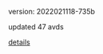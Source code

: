 version: 2022021118-735b

updated 47 avds

[details](https://github.com/0x74f917491bfa7ebfa379/ali_avd_db/blob/master/change_log/2022/02/11/18/735b.txt)